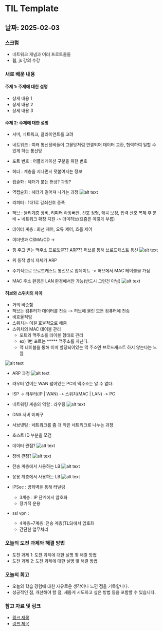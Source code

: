 # TIL Template

## 날짜: 2025-02-03
### 스크럼
- 네트워크 개념과 여러 프로토콜들
- 웹, js 강의 수강

### 새로 배운 내용
#### 주제 1: 주제에 대한 설명
- 상세 내용 1
- 상세 내용 2
- 상세 내용 3

#### 주제 2: 주제에 대한 설명
- 서버, 네트워크, 클라이언트를 고려
- 네트워크 : 여러 통신장비들이 그물망처럼 연결되어 데이터 교환, 협력하여 일할 수 있게 하는 통신망
- 포트 번호 : 어플리케이션 구분을 위한 번호
- 헤더 : 계층을 지나면서 덧붙여지는 정보
- 캡슐화 : 헤더가 붙는 현상? 과정?
- 역캡슐화 : 헤더가 떨어져 나가는 과정
![alt text](img/03-01.png)
- 리피터 : 1대1로 감쇠신호 증폭
- 허브 : 물리계층 장비, 리피터 확장버전, 신호 정형, 왜곡 보정, 입력 신호 복제 후 분배 + 네트워크 확장 지원 -> 더미허브(요즘은 이렇게 부름)

- 데이터 계층 : 회선 제어, 오류 제어, 흐름 제어
- 이더넷과 CSMA/CD -> 
- 핑 주고 받는 맥주소 프로토콜?? ARP?? 허브를 통해 브로드캐스트 통신
![alt text](img/03-02.png)
- 위 동작 방식 자체가 ARP
- 주기적으로 브로드캐스트 통신으로 업데이트 -> 허브에서 MAC 테이블을 가짐
- MAC 주소 환경은 LAN 환경에서만 가능(반드시 그런건 아님)
![alt text](img/03-03.png)

#### 허브와 스위치의 차이
- 거의 비슷함
- 허브는 컴퓨터가 데이터를 전송 -> 허브에 물린 모든 컴퓨터에 전송
- 비효율적임
- 스위치는 이걸 효율적으로 해줌
- 스위치의 MAC 테이블 관리
    - 포트와 맥주소를 테이블 형태로 관리
    - ex) 1번 포트는 ***** 맥주소를 지닌다.
    - 맥 테이블을 통해 이미 할당되어있는 맥 주소면 브로드캐스트 하지 않는다는 느낌

![alt text](img/03-04.png)
- ARP 과정
![alt text](img/03-05.png)

- 라우터 없이는 WAN 넘어있는 PC의 맥주소는 알 수 없다.
- ISP -> 라우터(IP | WAN) -> 스위치(MAC | LAN) -> PC

- 네트워킹 계층의 역할 : 라우팅
![alt text](img/03-06.png)

- DNS 서버 어쩌구
- 서브넷팅 : 네트워크를 좀 더 작은 네트워크로 나누는 과정
- 호스트 ID 부분을 쪼갬

- 데이터 관점?
![alt text](img/03-07.png)

- 장비 관점?
![alt text](img/03-08.png)

- 전송 계층에서 사용하는 LB
![alt text](img/03-09.png)

- 응용 계층에서 사용하는 LB
![alt text](img/03-10.png)

- IPSec : 방화벽을 통해 터널링
    - 3계층 : IP 단계에서 암호화
    - 장기적 운용
- ssl vpn : 
    - 4계층~7계층 :전송 계층(TLS)에서 암호화
    - 간단한 업무처리 


### 오늘의 도전 과제와 해결 방법
- 도전 과제 1: 도전 과제에 대한 설명 및 해결 방법
- 도전 과제 2: 도전 과제에 대한 설명 및 해결 방법

### 오늘의 회고
- 오늘의 학습 경험에 대한 자유로운 생각이나 느낀 점을 기록합니다.
- 성공적인 점, 개선해야 할 점, 새롭게 시도하고 싶은 방법 등을 포함할 수 있습니다.

### 참고 자료 및 링크
- [링크 제목](URL)
- [링크 제목](URL)
